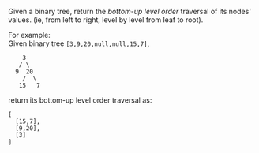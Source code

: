 Given a binary tree, return the  _bottom-up level order_  traversal of its nodes' values. (ie, from left to right, level by level from leaf to root).

For example:  
Given binary tree  `[3,9,20,null,null,15,7]`,  
```
    3
   / \
  9  20
    /  \
   15   7
   ```

return its bottom-up level order traversal as:  
```
[
  [15,7],
  [9,20],
  [3]
]
```
